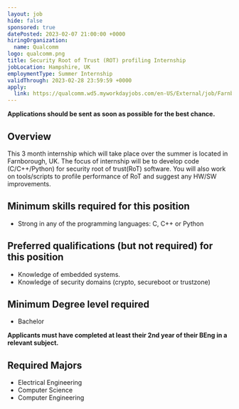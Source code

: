 ```yaml
---
layout: job
hide: false
sponsored: true
datePosted: 2023-02-07 21:00:00 +0000
hiringOrganization:
  name: Qualcomm
logo: qualcomm.png
title: Security Root of Trust (ROT) profiling Internship
jobLocation: Hampshire, UK
employmentType: Summer Internship
validThrough: 2023-02-28 23:59:59 +0000
apply:
  link: https://qualcomm.wd5.myworkdayjobs.com/en-US/External/job/Farnborough-GBR/Security-Root-of-Trust--ROT--profiling_3048394
---
```


**Applications should be sent as soon as possible for the best chance.**

## Overview

This 3 month internship which will take place over the summer is located in Farnborough, UK. The focus of internship will be to develop code (C/C++/Python) for security root of trust(RoT) software. You will also work on tools/scripts to profile performance of RoT and suggest any HW/SW improvements.

## Minimum skills required for this position

- Strong in any of the programming languages: C, C++ or Python

## Preferred qualifications (but not required) for this position

- Knowledge of embedded systems.
- Knowledge of security domains (crypto, secureboot or trustzone)

## Minimum Degree level required

- Bachelor

**Applicants must have completed at least their 2nd year of their BEng in a relevant subject.**

## Required Majors

- Electrical Engineering
- Computer Science
- Computer Engineering
